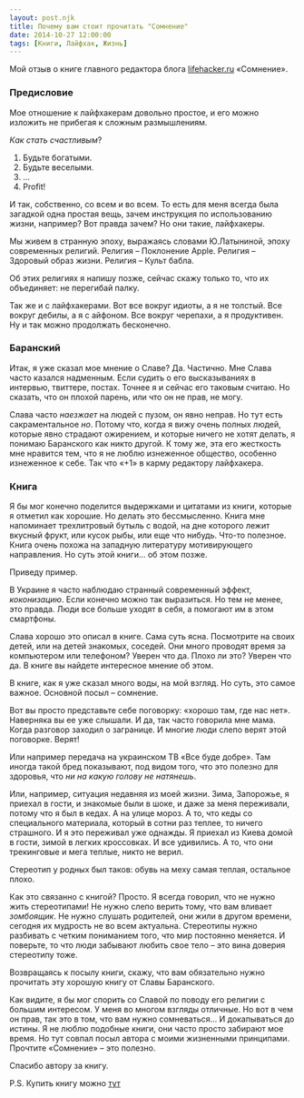 ```yaml
---
layout: post.njk
title: Почему вам стоит прочитать "Сомнение"
date: 2014-10-27 12:00:00
tags: [Книги, Лайфхак, Жизнь]
---
```


Мой отзыв о книге главного редактора блога [lifehacker.ru](http://lifehacker.ru/) «Сомнение».

### Предисловие

Мое отношение к лайфхакерам довольно простое, и его можно изложить не прибегая к сложным размышлениям.

*Как стать счастливым*?

1. Будьте богатыми.
2. Будьте веселыми.
3. …
4. Profit!

И так, собственно, со всем и во всем. То есть для меня всегда была загадкой одна простая вещь, зачем инструкция по использованию жизни, например? Вот правда зачем? Но они такие, лайфхакеры.

Мы живем в странную эпоху, выражаясь словами Ю.Латыниной, эпоху современных религий. Религия – Поклонение Apple. Религия – Здоровый образ жизни. Религия – Культ бабла.

Об этих религиях я напишу позже, сейчас скажу только то, что их объединяет: не перегибай палку.

Так же и с лайфхакерами. Вот все вокруг идиоты, а я не толстый. Все вокруг дебилы, а я с айфоном. Все вокруг черепахи, а я продуктивен. Ну и так можно продолжать бесконечно.

### Баранский

Итак, я уже сказал мое мнение о Славе? Да. Частично. Мне Cлава часто казался надменным. Если судить о его высказываниях в интервью, твиттере, постах. Точнее я и сейчас его таковым считаю. Но сказать, что он плохой парень, или что он не прав, не могу.

Слава часто *наезжает* на людей с пузом, он явно неправ. Но тут есть сакраментальное *но*. Потому что, когда я вижу очень полных людей, которые явно страдают ожирением, и которые ничего не хотят делать, я понимаю Баранского как никто другой. К тому же, эта его жесткость мне нравится тем, что я не люблю изнеженное общество, особенно изнеженное к себе. Так что «+1» в карму редактору лайфхакера.

### Книга

Я бы мог конечно поделится выдержками и цитатами из книги, которые я отметил как хорошие. Но делать это бессмысленно. Книга мне напоминает трехлитровый бутыль с водой, на дне которого лежит вкусный фрукт, или кусок рыбы, или еще что нибудь. Что-то полезное. Книга очень похожа на западную литературу мотивирующего направления. Но суть этой книги… об этом позже. 

Приведу пример.

В Украине я часто наблюдаю странный современный эффект, *коконизацию*. Если конечно можно так выразиться. Но тем не менее, это правда. Люди все больше уходят в себя, а помогают им в этом смартфоны.

Слава хорошо это описал в книге. Сама суть ясна. Посмотрите на своих детей, или на детей знакомых, соседей. Они много проводят время за компьютером или телефоном? Уверен что да. Плохо ли это? Уверен что да. В книге вы найдете интересное мнение об этом.

В книге, как я уже сказал много воды, на мой взгляд. Но суть, это самое важное. Основной посыл – сомнение.

Вот вы просто представьте себе поговорку: «хорошо там, где нас нет». Наверняка вы ее уже слышали. И да, так часто говорила мне мама. Когда разговор заходил о загранице. И многие люди слепо верят этой поговорке. Верят!

Или например передача на украинском ТВ «Все буде добре». Там иногда такой бред показывают, под видом того, что это полезно для здоровья, что *ни на какую голову не натянешь*.

Или, например, ситуация недавняя из моей жизни. Зима, Запорожье, я приехал в гости, и знакомые были в шоке, и даже за меня переживали, потому что я был в кедах. А на улице мороз. А то, что кеды со специального материала, который в сотни раз теплее, то ничего страшного. И я это переживал уже однажды. Я приехал из Киева домой в гости, зимой в легких кроссовках. И все удивились. А то, что они трекинговые и мега теплые, никто не верил.

Стереотип у родных был таков: обувь на меху самая теплая, остальное плохо.

Как это связанно с книгой? Просто. Я всегда говорил, что не нужно жить стереотипами! Не нужно слепо верить тому, что вам вливает *зомбоящик*. Не нужно слушать родителей, они жили в другом времени, сегодня их мудрость не во всем актуальна. Стереотипы нужно разбивать с четким пониманием того, что мир постоянно меняется. И поверьте, то что люди забывают любить свое тело – это вина доверия стереотипу тоже.

Возвращаясь к посылу книги, скажу, что вам обязательно нужно прочитать эту хорошую книгу от Славы Баранского.

Как видите, я бы мог спорить со Славой по поводу его религии с большим интересом. У меня во многом взгляды отличные. Но вот в чем он прав, так это в том, что вам нужно сомневаться… И докапываться до истины. Я не люблю подобные книги, они часто просто забирают мое время. Но тут совпал посыл автора с моими жизненными принципами. Прочтите «Сомнение» – это полезно.

Спасибо автору за книгу.

P.S. Купить книгу можно [тут](http://www.somnenie.in/)
